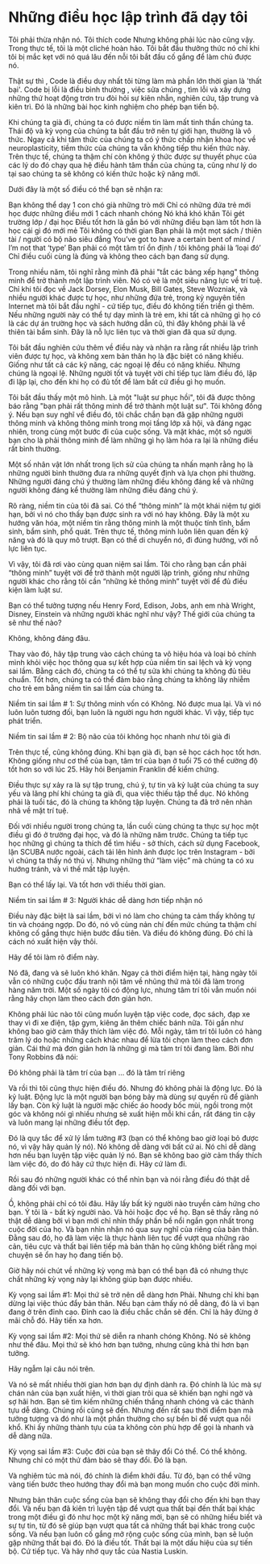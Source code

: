# Những điều học lập trình đã dạy tôi

Tôi phải thừa nhận nó. Tôi thích code Nhưng không phải lúc nào cũng vậy. Trong thực tế, tôi là một cliché hoàn hảo. Tôi bắt đầu thưởng thức nó chỉ khi tôi bị mắc kẹt với nó quá lâu đến nỗi tôi bắt đầu cố gắng để làm chủ được nó.

Thật sự thì , Code là điều duy nhất tôi từng làm mà phần lớn thời gian là 'thất bại'. Code bị lỗi là điều bình thường , việc sửa chúng , tìm lỗi và xây dựng những thứ hoạt động trơn tru đòi hỏi sự kiên nhẫn, nghiên cứu, tập trung và kiên trì. Đó là những bài học kinh nghiệm cho phép bạn tiến bộ.

Khi chúng ta già đi, chúng ta có được niềm tin làm mất tinh thần chúng ta. Thái độ và kỳ vọng của chúng ta bắt đầu trở nên tự giới hạn, thường là vô thức. Ngay cả khi tâm thức của chúng ta có ý thức chấp nhận khoa học về neuroplasticity, tiềm thức của chúng ta vẫn không tiếp thu kiến thức này. Trên thực tế, chúng ta thậm chí còn không ý thức được sự thuyết phục của các lý do đó chạy qua hệ điều hành tâm thần của chúng ta, cũng như lý do tại sao chúng ta sẽ không có kiến thức hoặc kỹ năng mới.

Dưới đây là một số điều có thể bạn sẽ nhận ra:

Bạn không thể dạy 1 con chó già những trò mới
Chỉ có những đứa trẻ mới học được những điều mới 1 cách nhanh chóng
Nó khá khó khăn
Tôi gét trường lớp / đại học
Điều tốt hơn là gắn bó với những điều bạn làm tốt hơn là học cái gì đó mới mẻ
Tôi không có thời gian
Bạn phải là một mọt sách / thiên tài / người có bộ não siêu đẳng
You’ve got to have a certain bent of mind / I’m not that ‘type’
Bạn phải có một tâm trí ổn định / tôi không phải là ‘loại đó’
Chỉ điều cuối cùng là đúng và không theo cách bạn đang sử dụng.

Trong nhiều năm, tôi nghĩ rằng mình đã phải "tắt các bảng xếp hạng" thông minh để trở thành một lập trình viên. Nó có vẻ là một siêu năng lực về trí tuệ. Chỉ khi tôi đọc về Jack Dorsey, Elon Musk, Bill Gates, Steve Wozniak, và nhiều người khác được tự học, như những đứa trẻ, trong kỷ nguyên tiền Internet mà tôi bắt đầu nghĩ - cứ tiếp tục, điều đó không tiến triển gì thêm. Nếu những người này có thể tự dạy mình là trẻ em, khi tất cả những gì họ có là các dự án trường học và sách hướng dẫn cũ, thì đây không phải là về thiên tài bẩm sinh. Đây là nỗ lực liên tục và thời gian đã qua sử dụng.

Tôi bắt đầu nghiên cứu thêm về điều này và nhận ra rằng rất nhiều lập trình viên được tự học, và không xem bản thân họ là đặc biệt có năng khiếu. Giống như tất cả các kỹ năng, các ngoại lệ đều có năng khiếu. Nhưng chúng là ngoại lệ. Những người tốt và tuyệt vời chỉ tiếp tục làm điều đó, lặp đi lặp lại, cho đến khi họ có đủ tốt để làm bất cứ điều gì họ muốn.

Tôi bắt đầu thấy một mô hình. Là một "luật sư phục hồi", tôi đã được thông báo rằng "bạn phải rất thông minh để trở thành một luật sư". Tôi không đồng ý. Nếu bạn suy nghĩ về điều đó, tôi chắc chắn bạn đã gặp những người thông minh và không thông minh trong mọi tầng lớp xã hội, và đáng ngạc nhiên, trong cùng một bước đi của cuộc sống. Và mặt khác, một số người bạn cho là phải thông minh để làm những gì họ làm hóa ra lại là những điều rất bình thường.

Một số nhân vật lớn nhất trong lịch sử của chúng ta nhấn mạnh rằng họ là những người bình thường đưa ra những quyết định và lựa chọn phi thường. Những người đáng chú ý thường làm những điều không đáng kể và những người không đáng kể thường làm những điều đáng chú ý.

Rõ ràng, niềm tin của tôi đã sai. Có thể “thông minh” là một khái niệm tự giới hạn, bởi vì nó cho thấy bạn được sinh ra với nó hay không. Đây là một xu hướng văn hóa, một niềm tin rằng thông minh là một thuộc tính tĩnh, bẩm sinh, bẩm sinh, phổ quát. Trên thực tế, thông minh luôn liên quan đến kỹ năng và đó là quy mô trượt. Bạn có thể di chuyển nó, đi đúng hướng, với nỗ lực liên tục.

Vì vậy, tôi đã rơi vào cùng quan niệm sai lầm. Tôi cho rằng bạn cần phải “thông minh” tuyệt vời để trở thành một người lập trình, giống như những người khác cho rằng tôi cần “những kẻ thông minh” tuyệt vời để đủ điều kiện làm luật sư.

Bạn có thể tưởng tượng nếu Henry Ford, Edison, Jobs, anh em nhà Wright, Disney, Einstein và những người khác nghĩ như vậy? Thế giới của chúng ta sẽ như thế nào?

Không, không đáng đâu.

Thay vào đó, hãy tập trung vào cách chúng ta vô hiệu hóa và loại bỏ chính mình khỏi việc học thông qua sự kết hợp của niềm tin sai lệch và kỳ vọng sai lầm. Bằng cách đó, chúng ta có thể tự sửa khi chúng ta không đủ tiêu chuẩn. Tốt hơn, chúng ta có thể đảm bảo rằng chúng ta không lây nhiễm cho trẻ em bằng niềm tin sai lầm của chúng ta.

Niềm tin sai lầm # 1: Sự thông minh vốn có
Không. Nó được mua lại. Và vì nó luôn luôn tương đối, bạn luôn là người ngu hơn người khác. Vì vậy, tiếp tục phát triển.

Niềm tin sai lầm # 2: Bộ não của tôi không học nhanh như tôi già đi

Trên thực tế, cũng không đúng. Khi bạn già đi, bạn sẽ học cách học tốt hơn. Không giống như cơ thể của bạn, tâm trí của bạn ở tuổi 75 có thể cường độ tốt hơn so với lúc 25. Hãy hỏi Benjamin Franklin để kiểm chứng.

Điều thực sự xảy ra là sự tập trung, chú ý, tự tin và kỷ luật của chúng ta suy yếu và lãng phí khi chúng ta già đi, qua việc thiếu tập thể dục. Nó không phải là tuổi tác, đó là chúng ta không tập luyện. Chúng ta đã trở nên nhàn nhã về mặt trí tuệ.

Đối với nhiều người trong chúng ta, lần cuối cùng chúng ta thực sự học một điều gì đó ở trường đại học, và đó là những năm trước. Chúng ta tiếp tục học những gì chúng ta thích để tìm hiểu - sở thích, cách sử dụng Facebook, lặn SCUBA nước ngoài, cách tải lên hình ảnh được lọc trên Instagram - bởi vì chúng ta thấy nó thú vị. Nhưng những thứ “làm việc” mà chúng ta có xu hướng tránh, và vì thế mất tập luyện.

Bạn có thể lấy lại. Và tốt hơn với thiều thời gian.

Niềm tin sai lầm # 3: Người khác dễ dàng hơn tiếp nhận nó

Điều này đặc biệt là sai lầm, bởi vì nó làm cho chúng ta cảm thấy không tự tin và choáng ngợp. Do đó, nó vô cùng nản chí đến mức chúng ta thậm chí không cố gắng thực hiện bước đầu tiên. Và điều đó không đúng. Đó chỉ là cách nó xuất hiện vậy thôi.

Hãy để tôi làm rõ điểm này.

Nó đã, đang và sẽ luôn khó khăn. Ngay cả thời điểm hiện tại, hàng ngày tôi vẫn có những cuộc đấu tranh nội tâm về nhũng thứ mà tôi đã làm trong hàng năm trời. Một số ngày tôi có động lực, nhưng tâm trí tôi vẫn muốn nói rằng hãy chọn làm theo cách đơn giản hơn.

Không phải lúc nào tôi cũng muốn luyện tập việc code, đọc sách, đạp xe thay vì đi xe điện, tập gym, kiêng ăn thêm chiếc bánh nữa. Tôi gần như không bao giờ cảm thấy thích làm việc đó. Mỗi ngày, tâm trí tôi luôn có hàng trăm lý do hoặc những cách khác nhau để lừa tôi chọn làm theo cách đơn giản. Cái thứ mà đơn giản hơn là những gì mà tâm trí tôi đang làm. Bởi như Tony Robbins đã nói:

Đó không phải là tâm trí của bạn ... đó là tâm trí riêng

Và rồi thì tôi cũng thực hiện điều đó. Nhưng đó không phải là động lực. Đó là kỷ luật. Động lực là một người bạn bóng bảy mà dùng sự quyến rũ để giành lấy bạn. Còn kỷ luật là người mặc chiếc áo hoody bốc mùi, ngồi trong một góc và không nói gì nhiều nhưng sẽ xuất hiện mỗi khi cần, rất đáng tin cậy và luôn mang lại những điều tốt đẹp.

Đó là quy tắc để xử lý lầm tưởng #3 (bạn có thể không bao giờ loại bỏ được nó, vì vậy hãy quản lý nó). Nó không dễ dàng với bất cứ ai. Nó chỉ dễ dàng hơn nếu bạn luyện tập việc quản lý nó. Bạn sẽ không bao giờ cảm thấy thích làm việc đó, do đó hãy cứ thực hiện đi. Hãy cứ làm đi.

Rồi sau đó những người khác có thể nhìn bạn và nói rằng điều đó thật dễ dàng đối với bạn.

Ồ, không phải chỉ có tôi đâu. Hãy lấy bất kỳ người nào truyền cảm hứng cho bạn. Ý tôi là - bất kỳ người nào. Và hỏi hoặc đọc về họ. Bạn sẽ thấy rằng nó thật dễ dàng bởi vì bạn mới chỉ nhìn thấy phần bề nổi ngắn gọn nhất trong cuộc đời của họ. Và bạn nhìn nhận nó qua suy nghĩ của riêng của bản thân. Đằng sau đó, họ đã làm việc là thực hành liên tục để vượt qua những rào cản, tiêu cực và thất bại liên tiếp mà bản thân họ cũng không biết rằng mọi chuyện sẽ ổn hay họ đang tiến bộ.

Giờ hãy nói chút về những kỳ vọng mà bạn có thể bạn đã có nhưng thực chất những kỳ vọng này lại không giúp bạn được nhiều.

Kỳ vọng sai lầm #1: Mọi thứ sẽ trở nên dễ dàng hơn
Phải. Nhưng chỉ khi bạn dừng lại việc thúc đẩy bản thân. Nếu bạn cảm thấy nó dễ dàng, đó là vì bạn đang ở trên đỉnh cao. Đỉnh cao là điều chắc chắn sẽ đến. Chỉ là hãy đừng ở mãi chỗ đó. Hãy tiến xa hơn.

Kỳ vọng sai lầm #2: Mọi thứ sẽ diễn ra nhanh chóng
Không. Nó sẽ không như thế đâu. Mọi thứ sẽ khó hơn bạn tưởng, nhưng cũng khả thi hơn bạn tưởng.

Hãy ngẫm lại câu nói trên.

Và nó sẽ mất nhiều thời gian hơn bạn dự định dành ra. Đó chính là lúc mà sự chán nản của bạn xuất hiện, vì thời gian trôi qua sẽ khiến bạn nghi ngờ và sợ hãi hơn. Bạn sẽ tìm kiếm những chiến thắng nhanh chóng và các thành tựu dễ dàng. Chúng rồi cũng sẽ đến. Nhưng đến rất sau thời điểm bạn mà tưởng tượng và đó như là một phần thưởng cho sự bền bỉ để vượt qua nỗi khổ. Khi ấy những thành tựu của ta không còn phù hợp để gọi là nhanh và dễ dàng nữa.

Kỳ vọng sai lầm #3: Cuộc đời của bạn sẽ thây đổi
Có thể. Có thể không. Nhưng chỉ có một thứ đảm bảo sẽ thay đổi. Đó là bạn.

Và nghiêm túc mà nói, đó chính là điểm khởi đầu. Từ đó, bạn có thể vững vàng tiến bước theo hướng thay đổi mà bạn mong muốn cho cuộc đời mình.

Nhưng bản thân cuộc sống của bạn sẽ không thay đổi cho đến khi bạn thay đổi. Và nếu bạn đã kiên trì luyện tập để vượt qua thất bại đến thất bại khác trong một điều gì đó như học một kỹ năng mới, bạn sẽ có những hiểu biết và sự tự tin, từ đó sẽ giúp bạn vượt qua tất cả những thất bại khác trong cuộc sống. Và nếu bạn luôn cố gắng mở rộng cuộc sống của mình, bạn sẽ luôn gặp những thất bại đó. Đó là điều tốt. Thất bại là một dấu hiệu của sự tiến bộ. Cứ tiếp tục. Và hãy nhớ quy tắc của Nastia Luskin.
